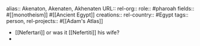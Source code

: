 alias:: Akenaton, Akenaten, Akhenaten
URL::
rel-org::
role:: #pharoah
fields:: #[[monotheism]] #[[Ancient Egypt]]
creations::
rel-country:: #Egypt
tags:: person,
rel-projects:: #[[Adam's Atlas]]



- [[Nefertari]] or was it [[Nefertiti]] his wife?
-
